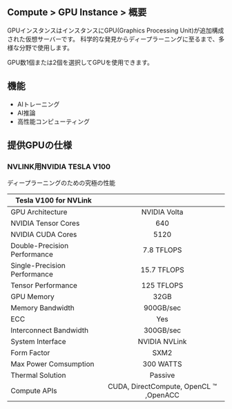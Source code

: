 ﻿## Compute > GPU Instance > 概要

GPUインスタンスはインスタンスにGPU(Graphics Processing Unit)が追加構成された仮想サーバーです。
科学的な発見からディープラーニングに至るまで、多様な分野で使用します。

GPU数1個または2個を選択してGPUを使用できます。

## 機能

* AIトレーニング
* AI推論
* 高性能コンピューティング

## 提供GPUの仕様

### NVLINK用NVIDIA TESLA V100

ディープラーニングのための究極の性能


| Tesla V100 for NVLink |  |
| --- | :---: |
| GPU Architecture | NVIDIA Volta |
| NVIDIA Tensor Cores | 640 |
| NVIDIA CUDA Cores | 5120 |
| Double-Precision Performance | 7.8 TFLOPS |
| Single-Precision Performance | 15.7 TFLOPS |
| Tensor Performance | 125 TFLOPS |
| GPU Memory | 32GB |
| Memory Bandwidth | 900GB/sec |
| ECC | Yes |
| Interconnect Bandwidth | 300GB/sec |
| System Interface | NVIDIA NVLink |
| Form Factor | SXM2 |
| Max Power Comsumption | 300 WATTS |
| Thermal Solution | Passive |
| Compute APIs | CUDA, DirectCompute, OpenCL ™ ,OpenACC |

